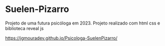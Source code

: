 # Suelen-Pizarro
Projeto de uma futura psicóloga em 2023.
Projeto realizado com html css e  biblioteca reveal js

https://jgmouradev.github.io/Psicologa-SuelenPizarro/
